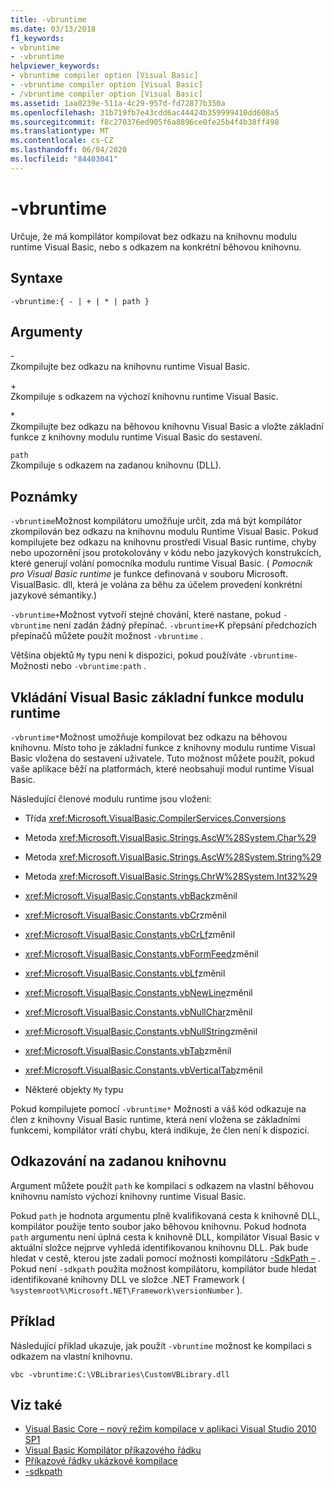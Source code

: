 ```yaml
---
title: -vbruntime
ms.date: 03/13/2018
f1_keywords:
- vbruntime
- -vbruntime
helpviewer_keywords:
- vbruntime compiler option [Visual Basic]
- -vbruntime compiler option [Visual Basic]
- /vbruntime compiler option [Visual Basic]
ms.assetid: 1aa0239e-511a-4c29-957d-fd72877b350a
ms.openlocfilehash: 31b719fb7e43cdd6ac44424b359999410dd608a5
ms.sourcegitcommit: f8c270376ed905f6a8896ce0fe25b4f4b38ff498
ms.translationtype: MT
ms.contentlocale: cs-CZ
ms.lasthandoff: 06/04/2020
ms.locfileid: "84403041"
---
```

# <a name="-vbruntime"></a>-vbruntime
Určuje, že má kompilátor kompilovat bez odkazu na knihovnu modulu runtime Visual Basic, nebo s odkazem na konkrétní běhovou knihovnu.  
  
## <a name="syntax"></a>Syntaxe  
  
```console  
-vbruntime:{ - | + | * | path }  
```  
  
## <a name="arguments"></a>Argumenty  
 \-  
 Zkompilujte bez odkazu na knihovnu runtime Visual Basic.  
  
 \+  
 Zkompiluje s odkazem na výchozí knihovnu runtime Visual Basic.  
  
 \*  
 Zkompilujte bez odkazu na běhovou knihovnu Visual Basic a vložte základní funkce z knihovny modulu runtime Visual Basic do sestavení.  
  
 `path`  
 Zkompiluje s odkazem na zadanou knihovnu (DLL).  
  
## <a name="remarks"></a>Poznámky  
 `-vbruntime`Možnost kompilátoru umožňuje určit, zda má být kompilátor zkompilován bez odkazu na knihovnu modulu Runtime Visual Basic. Pokud kompilujete bez odkazu na knihovnu prostředí Visual Basic runtime, chyby nebo upozornění jsou protokolovány v kódu nebo jazykových konstrukcích, které generují volání pomocníka modulu runtime Visual Basic. ( *Pomocník pro Visual Basic runtime* je funkce definovaná v souboru Microsoft. VisualBasic. dll, která je volána za běhu za účelem provedení konkrétní jazykové sémantiky.)  
  
 `-vbruntime+`Možnost vytvoří stejné chování, které nastane, pokud `-vbruntime` není zadán žádný přepínač. `-vbruntime+`K přepsání předchozích přepínačů můžete použít možnost `-vbruntime` .  
  
 Většina objektů `My` typu není k dispozici, pokud používáte `-vbruntime-` Možnosti nebo `-vbruntime:path` .  
  
## <a name="embedding-visual-basic-runtime-core-functionality"></a>Vkládání Visual Basic základní funkce modulu runtime  
 `-vbruntime*`Možnost umožňuje kompilovat bez odkazu na běhovou knihovnu. Místo toho je základní funkce z knihovny modulu runtime Visual Basic vložena do sestavení uživatele. Tuto možnost můžete použít, pokud vaše aplikace běží na platformách, které neobsahují modul runtime Visual Basic.  
  
 Následující členové modulu runtime jsou vloženi:  
  
- Třída <xref:Microsoft.VisualBasic.CompilerServices.Conversions>  
  
- Metoda <xref:Microsoft.VisualBasic.Strings.AscW%28System.Char%29>  
  
- Metoda <xref:Microsoft.VisualBasic.Strings.AscW%28System.String%29>  
  
- Metoda <xref:Microsoft.VisualBasic.Strings.ChrW%28System.Int32%29>  
  
- <xref:Microsoft.VisualBasic.Constants.vbBack>změnil  
  
- <xref:Microsoft.VisualBasic.Constants.vbCr>změnil  
  
- <xref:Microsoft.VisualBasic.Constants.vbCrLf>změnil  
  
- <xref:Microsoft.VisualBasic.Constants.vbFormFeed>změnil  
  
- <xref:Microsoft.VisualBasic.Constants.vbLf>změnil  
  
- <xref:Microsoft.VisualBasic.Constants.vbNewLine>změnil  
  
- <xref:Microsoft.VisualBasic.Constants.vbNullChar>změnil  
  
- <xref:Microsoft.VisualBasic.Constants.vbNullString>změnil  
  
- <xref:Microsoft.VisualBasic.Constants.vbTab>změnil  
  
- <xref:Microsoft.VisualBasic.Constants.vbVerticalTab>změnil  
  
- Některé objekty `My` typu  
  
 Pokud kompilujete pomocí `-vbruntime*` Možnosti a váš kód odkazuje na člen z knihovny Visual Basic runtime, která není vložena se základními funkcemi, kompilátor vrátí chybu, která indikuje, že člen není k dispozici.  
  
## <a name="referencing-a-specified-library"></a>Odkazování na zadanou knihovnu  
 Argument můžete použít `path` ke kompilaci s odkazem na vlastní běhovou knihovnu namísto výchozí knihovny runtime Visual Basic.  
  
 Pokud `path` je hodnota argumentu plně kvalifikovaná cesta k knihovně DLL, kompilátor použije tento soubor jako běhovou knihovnu. Pokud hodnota `path` argumentu není úplná cesta k knihovně DLL, kompilátor Visual Basic v aktuální složce nejprve vyhledá identifikovanou knihovnu DLL. Pak bude hledat v cestě, kterou jste zadali pomocí možnosti kompilátoru [-SdkPath –](sdkpath.md) . Pokud není `-sdkpath` použita možnost kompilátoru, kompilátor bude hledat identifikované knihovny DLL ve složce .NET Framework ( `%systemroot%\Microsoft.NET\Framework\versionNumber` ).  
  
## <a name="example"></a>Příklad  
 Následující příklad ukazuje, jak použít `-vbruntime` možnost ke kompilaci s odkazem na vlastní knihovnu.  
  
```console
vbc -vbruntime:C:\VBLibraries\CustomVBLibrary.dll  
```  
  
## <a name="see-also"></a>Viz také

- [Visual Basic Core – nový režim kompilace v aplikaci Visual Studio 2010 SP1](https://devblogs.microsoft.com/vbteam/vb-core-new-compilation-mode-in-visual-studio-2010-sp1/)
- [Visual Basic Kompilátor příkazového řádku](index.md)
- [Příkazové řádky ukázkové kompilace](sample-compilation-command-lines.md)
- [-sdkpath](sdkpath.md)
